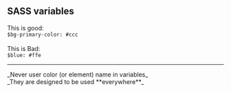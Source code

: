 ##  SASS variables

This is good:<br>
`$bg-primary-color: #ccc`
<br><br>
This is Bad:<br>
`$blue: #ffe`
<hr>
_Never user color (or element) name in variables_<br>
_They are designed to be used **everywhere**_
